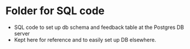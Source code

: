 # Folder for SQL code

* SQL code to set up db schema and feedback table at the Postgres DB server
* Kept here for reference and to easily set up DB elsewhere.